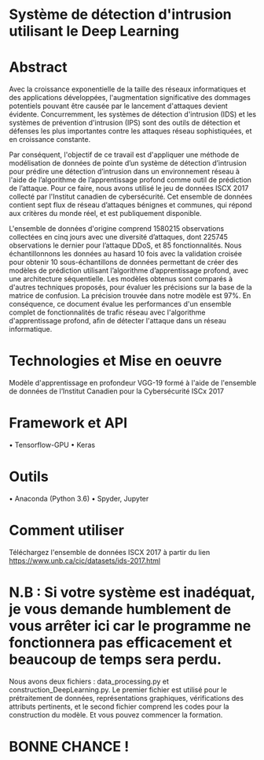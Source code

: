 # Système de détection d'intrusion utilisant le Deep Learning

# Abstract

Avec la croissance exponentielle de la taille des réseaux informatiques et des applications développées, l'augmentation significative des dommages potentiels pouvant être causée par le lancement d'attaques devient évidente. Concurremment, les systèmes de détection d'intrusion (IDS) et les systèmes de prévention d'intrusion (IPS) sont des outils de détection et défenses les plus importantes contre les attaques réseau sophistiquées, et en croissance constante. 

Par conséquent, l'objectif de ce travail est d'appliquer une méthode de modélisation de données de pointe d’un système de détection d’intrusion pour prédire une détection d’intrusion dans un environnement réseau à l'aide de l’algorithme de l’apprentissage profond  comme outil de prédiction de l’attaque.
Pour ce faire, nous avons utilisé le jeu de données ISCX 2017 collecté par l'Institut canadien de cybersécurité. Cet ensemble de données contient sept flux de réseau d’attaques bénignes et communes, qui répond aux critères du monde réel, et est publiquement disponible. 

L'ensemble de données d'origine comprend 1580215 observations collectées en cinq jours avec une diversité d’attaques, dont 225745 observations le dernier pour l’attaque DDoS, et 85 fonctionnalités. Nous échantillonnons les données au hasard 10 fois avec la validation croisée pour obtenir 10 sous-échantillons de données permettant de créer des modèles de prédiction utilisant l’algorithme d’apprentissage profond, avec une architecture séquentielle.
Les modèles obtenus sont comparés à d'autres techniques proposés, pour évaluer les précisions sur la base de la matrice de confusion. La précision trouvée dans notre modèle est 97\%.
En conséquence, ce document évalue les performances d'un ensemble complet de fonctionnalités de trafic réseau avec l'algorithme d'apprentissage profond, afin de détecter l'attaque dans un réseau informatique.

# Technologies et Mise en oeuvre
Modèle d'apprentissage en profondeur VGG-19 formé à l'aide de l'ensemble de données de l’Institut Canadien pour la Cybersécurité ISCx 2017
# Framework et API
•	Tensorflow-GPU
•	Keras
# Outils
•	Anaconda (Python 3.6)
•	Spyder, Jupyter 
# Comment utiliser
Téléchargez l'ensemble de données ISCX 2017 à partir du lien
https://www.unb.ca/cic/datasets/ids-2017.html
# N.B : Si votre système est inadéquat, je vous demande humblement de vous arrêter ici car le programme ne fonctionnera pas efficacement et beaucoup de temps sera perdu.
Nous avons deux fichiers : data_processing.py et construction_DeepLearning.py. Le premier fichier est utilisé pour le prétraitement de données, représentations graphiques, vérifications des attributs pertinents, et le second fichier comprend les codes pour la construction du modèle.
Et vous pouvez commencer la formation.
# BONNE CHANCE ! 
